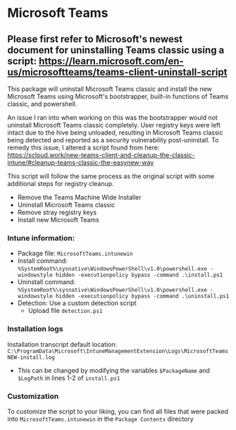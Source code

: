 # Microsoft Teams
## **Please first refer to Microsoft's newest document for uninstalling Teams classic using a script: https://learn.microsoft.com/en-us/microsoftteams/teams-client-uninstall-script**
This package will uninstall Microsoft Teams classic and install the new Microsoft Teams using Microsoft's bootstrapper, built-in functions of Teams classic, and powershell.

An issue I ran into when working on this was the bootstrapper would not uninstall Microsoft Teams classic completely. User registry keys were left intact due to the hive being unloaded, resulting in Microsoft Teams classic being detected and reported as a security vulnerability post-uninstall.
To remedy this issue, I altered a script found from here: https://scloud.work/new-teams-client-and-cleanup-the-classic-intune/#cleanup-teams-classic-the-easynew-way

This script will follow the same process as the original script with some additional steps for registry cleanup.
- Remove the Teams Machine Wide Installer
- Uninstall Microsoft Teams classic
- Remove stray registry keys
- Install new Microsoft Teams

### Intune information:
- Package file: ```MicrosoftTeams.intunewin```
- Install command: ```%SystemRoot%\sysnative\WindowsPowerShell\v1.0\powershell.exe -windowstyle hidden -executionpolicy bypass -command .\install.ps1```
- Uninstall command: ```%SystemRoot%\sysnative\WindowsPowerShell\v1.0\powershell.exe -windowstyle hidden -executionpolicy bypass -command .\uninstall.ps1```
- Detection: Use a custom detection script
  - Upload file ```detection.ps1```

### Installation logs
Installation transcript default location: ```C:\ProgramData\Microsoft\IntuneManagementExtension\Logs\MicrosoftTeamsNEW-install.log```
- This can be changed by modifying the variables ```$PackageName``` and ```$LogPath``` in lines 1-2 of ```install.ps1```

### Customization
To customize the script to your liking, you can find all files that were packed into ```MicrosoftTeams.intunewin``` in the ```Package Contents``` directory
